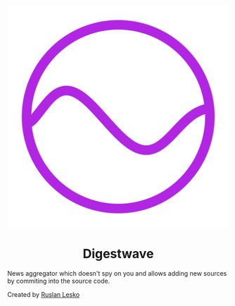 <p align="center">
  <img src="https://github.com/ruslanlesko/digestwave/raw/main/logo/main.png" alt="Digestwave logo"/>
</p>

<h1 align="center">Digestwave</h1>

News aggregator which doesn't spy on you and allows adding new sources by commiting into the source code.

Created by [Ruslan Lesko](https://leskor.com)